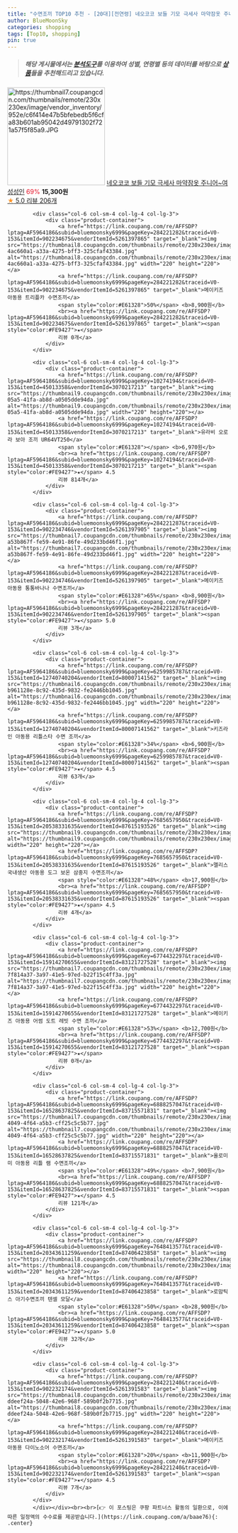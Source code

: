```yaml
---
title: "수면조끼 TOP10 추천 - [20대][전연령] 네오코코 보들 기모 극세사 마약잠옷 주니어~여성성인"
author: BlueMoonSky
categories: shopping
tags: [Top10, shopping]
pin: true
---
```


> ##### 해당 게시물에서는 [**분석도구**](https://itemscout.io/)를 이용하여 **성별**, **연령별** 등의 데이터를 바탕으로 [**상품**](https://link.coupang.com/a/baae76)들을 추천해드리고 있습니다.
<div class="container"><div class="row">
            <div class="col-6 col-sm-4 col-lg-4 col-lg-3">
                <div class="product-container">
                    <a href="https://link.coupang.com/re/AFFSDP?lptag=AF5964186&subid=bluemoonsky6999&pageKey=7684033024&traceid=V0-153&itemId=20530754857&vendorItemId=87607809749" target="_blank"><img src="https://thumbnail7.coupangcdn.com/thumbnails/remote/230x230ex/image/vendor_inventory/952e/c6f414e47b5bfebedb5f6cfa83b601ab95042d49791302f721a57f5f85a9.JPG" alt="https://thumbnail7.coupangcdn.com/thumbnails/remote/230x230ex/image/vendor_inventory/952e/c6f414e47b5bfebedb5f6cfa83b601ab95042d49791302f721a57f5f85a9.JPG" width="220" height="220"></a>
                    <a href="https://link.coupang.com/re/AFFSDP?lptag=AF5964186&subid=bluemoonsky6999&pageKey=7684033024&traceid=V0-153&itemId=20530754857&vendorItemId=87607809749" target="_blank">네오코코 보들 기모 극세사 마약잠옷 주니어~여성성인</a>
                    <span style="color:#E61328">69%</span> <b>15,300원</b>
                    <br><a href="https://link.coupang.com/re/AFFSDP?lptag=AF5964186&subid=bluemoonsky6999&pageKey=7684033024&traceid=V0-153&itemId=20530754857&vendorItemId=87607809749" target="_blank"><span style="color:#FE9427">★</span> 5.0
                    리뷰 206개</a>
                </div>
            </div>
            
            <div class="col-6 col-sm-4 col-lg-4 col-lg-3">
                <div class="product-container">
                    <a href="https://link.coupang.com/re/AFFSDP?lptag=AF5964186&subid=bluemoonsky6999&pageKey=284221282&traceid=V0-153&itemId=902234675&vendorItemId=5261397865" target="_blank"><img src="https://thumbnail8.coupangcdn.com/thumbnails/remote/230x230ex/image/retail/images/7962633098956210-4ac660a1-a33a-4275-bff3-325cfaf43384.jpg" alt="https://thumbnail8.coupangcdn.com/thumbnails/remote/230x230ex/image/retail/images/7962633098956210-4ac660a1-a33a-4275-bff3-325cfaf43384.jpg" width="220" height="220"></a>
                    <a href="https://link.coupang.com/re/AFFSDP?lptag=AF5964186&subid=bluemoonsky6999&pageKey=284221282&traceid=V0-153&itemId=902234675&vendorItemId=5261397865" target="_blank">메이키즈 아동용 트리플카 수면조끼</a>
                    <span style="color:#E61328">50%</span> <b>8,900원</b>
                    <br><a href="https://link.coupang.com/re/AFFSDP?lptag=AF5964186&subid=bluemoonsky6999&pageKey=284221282&traceid=V0-153&itemId=902234675&vendorItemId=5261397865" target="_blank"><span style="color:#FE9427">★</span> 
                    리뷰 0개</a>
                </div>
            </div>
            
            <div class="col-6 col-sm-4 col-lg-4 col-lg-3">
                <div class="product-container">
                    <a href="https://link.coupang.com/re/AFFSDP?lptag=AF5964186&subid=bluemoonsky6999&pageKey=10274194&traceid=V0-153&itemId=45013358&vendorItemId=3070217213" target="_blank"><img src="https://thumbnail9.coupangcdn.com/thumbnails/remote/230x230ex/image/product/image/vendoritem/2018/11/20/3070217213/8f639379-05a5-41fa-ab8d-a0505dde94da.jpg" alt="https://thumbnail9.coupangcdn.com/thumbnails/remote/230x230ex/image/product/image/vendoritem/2018/11/20/3070217213/8f639379-05a5-41fa-ab8d-a0505dde94da.jpg" width="220" height="220"></a>
                    <a href="https://link.coupang.com/re/AFFSDP?lptag=AF5964186&subid=bluemoonsky6999&pageKey=10274194&traceid=V0-153&itemId=45013358&vendorItemId=3070217213" target="_blank">유라비 오로라 보아 조끼 UR64VT250</a>
                    <span style="color:#E61328"></span> <b>6,970원</b>
                    <br><a href="https://link.coupang.com/re/AFFSDP?lptag=AF5964186&subid=bluemoonsky6999&pageKey=10274194&traceid=V0-153&itemId=45013358&vendorItemId=3070217213" target="_blank"><span style="color:#FE9427">★</span> 4.5
                    리뷰 814개</a>
                </div>
            </div>
            
            <div class="col-6 col-sm-4 col-lg-4 col-lg-3">
                <div class="product-container">
                    <a href="https://link.coupang.com/re/AFFSDP?lptag=AF5964186&subid=bluemoonsky6999&pageKey=284221287&traceid=V0-153&itemId=902234746&vendorItemId=5261397905" target="_blank"><img src="https://thumbnail7.coupangcdn.com/thumbnails/remote/230x230ex/image/retail/images/8512882954565265-a53b867f-fe59-4e91-86fe-49d233bd46f1.jpg" alt="https://thumbnail7.coupangcdn.com/thumbnails/remote/230x230ex/image/retail/images/8512882954565265-a53b867f-fe59-4e91-86fe-49d233bd46f1.jpg" width="220" height="220"></a>
                    <a href="https://link.coupang.com/re/AFFSDP?lptag=AF5964186&subid=bluemoonsky6999&pageKey=284221287&traceid=V0-153&itemId=902234746&vendorItemId=5261397905" target="_blank">메이키즈 아동용 통통바나나 수면조끼</a>
                    <span style="color:#E61328">65%</span> <b>8,900원</b>
                    <br><a href="https://link.coupang.com/re/AFFSDP?lptag=AF5964186&subid=bluemoonsky6999&pageKey=284221287&traceid=V0-153&itemId=902234746&vendorItemId=5261397905" target="_blank"><span style="color:#FE9427">★</span> 5.0
                    리뷰 3개</a>
                </div>
            </div>
            
            <div class="col-6 col-sm-4 col-lg-4 col-lg-3">
                <div class="product-container">
                    <a href="https://link.coupang.com/re/AFFSDP?lptag=AF5964186&subid=bluemoonsky6999&pageKey=6259985787&traceid=V0-153&itemId=12740740204&vendorItemId=80007141562" target="_blank"><img src="https://thumbnail6.coupangcdn.com/thumbnails/remote/230x230ex/image/retail/images/126817890883266-b961128e-8c92-435d-9832-fe2446bb1045.jpg" alt="https://thumbnail6.coupangcdn.com/thumbnails/remote/230x230ex/image/retail/images/126817890883266-b961128e-8c92-435d-9832-fe2446bb1045.jpg" width="220" height="220"></a>
                    <a href="https://link.coupang.com/re/AFFSDP?lptag=AF5964186&subid=bluemoonsky6999&pageKey=6259985787&traceid=V0-153&itemId=12740740204&vendorItemId=80007141562" target="_blank">키즈라인 아동용 리틀스타 수면 조끼</a>
                    <span style="color:#E61328">34%</span> <b>6,900원</b>
                    <br><a href="https://link.coupang.com/re/AFFSDP?lptag=AF5964186&subid=bluemoonsky6999&pageKey=6259985787&traceid=V0-153&itemId=12740740204&vendorItemId=80007141562" target="_blank"><span style="color:#FE9427">★</span> 4.5
                    리뷰 63개</a>
                </div>
            </div>
            
            <div class="col-6 col-sm-4 col-lg-4 col-lg-3">
                <div class="product-container">
                    <a href="https://link.coupang.com/re/AFFSDP?lptag=AF5964186&subid=bluemoonsky6999&pageKey=7685657950&traceid=V0-153&itemId=20538331635&vendorItemId=87615193526" target="_blank"><img src="https://thumbnail9.coupangcdn.com/thumbnails/remote/230x230ex/image/vendor_inventory/ccf8/349ffe75072a5332c9db2317ddaff4156a702d43f78431246aa221fb74b9.jpg" alt="https://thumbnail9.coupangcdn.com/thumbnails/remote/230x230ex/image/vendor_inventory/ccf8/349ffe75072a5332c9db2317ddaff4156a702d43f78431246aa221fb74b9.jpg" width="220" height="220"></a>
                    <a href="https://link.coupang.com/re/AFFSDP?lptag=AF5964186&subid=bluemoonsky6999&pageKey=7685657950&traceid=V0-153&itemId=20538331635&vendorItemId=87615193526" target="_blank">멜리스 국내생산 아동용 도그 보온 삼중지 수면조끼</a>
                    <span style="color:#E61328">48%</span> <b>17,900원</b>
                    <br><a href="https://link.coupang.com/re/AFFSDP?lptag=AF5964186&subid=bluemoonsky6999&pageKey=7685657950&traceid=V0-153&itemId=20538331635&vendorItemId=87615193526" target="_blank"><span style="color:#FE9427">★</span> 4.5
                    리뷰 4개</a>
                </div>
            </div>
            
            <div class="col-6 col-sm-4 col-lg-4 col-lg-3">
                <div class="product-container">
                    <a href="https://link.coupang.com/re/AFFSDP?lptag=AF5964186&subid=bluemoonsky6999&pageKey=6774432297&traceid=V0-153&itemId=15914270655&vendorItemId=83121727528" target="_blank"><img src="https://thumbnail7.coupangcdn.com/thumbnails/remote/230x230ex/image/retail/images/1248803001869565-7f814a37-3a97-41e5-97ed-b22f15c4ff3a.jpg" alt="https://thumbnail7.coupangcdn.com/thumbnails/remote/230x230ex/image/retail/images/1248803001869565-7f814a37-3a97-41e5-97ed-b22f15c4ff3a.jpg" width="220" height="220"></a>
                    <a href="https://link.coupang.com/re/AFFSDP?lptag=AF5964186&subid=bluemoonsky6999&pageKey=6774432297&traceid=V0-153&itemId=15914270655&vendorItemId=83121727528" target="_blank">메이키즈 아동용 어썸 도트 레빗 수면 조끼</a>
                    <span style="color:#E61328">53%</span> <b>12,700원</b>
                    <br><a href="https://link.coupang.com/re/AFFSDP?lptag=AF5964186&subid=bluemoonsky6999&pageKey=6774432297&traceid=V0-153&itemId=15914270655&vendorItemId=83121727528" target="_blank"><span style="color:#FE9427">★</span> 
                    리뷰 0개</a>
                </div>
            </div>
            
            <div class="col-6 col-sm-4 col-lg-4 col-lg-3">
                <div class="product-container">
                    <a href="https://link.coupang.com/re/AFFSDP?lptag=AF5964186&subid=bluemoonsky6999&pageKey=6888257047&traceid=V0-153&itemId=16528637825&vendorItemId=83715571831" target="_blank"><img src="https://thumbnail7.coupangcdn.com/thumbnails/remote/230x230ex/image/retail/images/2022/11/02/17/2/212a5b9a-4049-4f64-a5b3-cff25c5c5b77.jpg" alt="https://thumbnail7.coupangcdn.com/thumbnails/remote/230x230ex/image/retail/images/2022/11/02/17/2/212a5b9a-4049-4f64-a5b3-cff25c5c5b77.jpg" width="220" height="220"></a>
                    <a href="https://link.coupang.com/re/AFFSDP?lptag=AF5964186&subid=bluemoonsky6999&pageKey=6888257047&traceid=V0-153&itemId=16528637825&vendorItemId=83715571831" target="_blank">올로미미 아동용 리틀 램 수면조끼</a>
                    <span style="color:#E61328">49%</span> <b>7,900원</b>
                    <br><a href="https://link.coupang.com/re/AFFSDP?lptag=AF5964186&subid=bluemoonsky6999&pageKey=6888257047&traceid=V0-153&itemId=16528637825&vendorItemId=83715571831" target="_blank"><span style="color:#FE9427">★</span> 4.5
                    리뷰 121개</a>
                </div>
            </div>
            
            <div class="col-6 col-sm-4 col-lg-4 col-lg-3">
                <div class="product-container">
                    <a href="https://link.coupang.com/re/AFFSDP?lptag=AF5964186&subid=bluemoonsky6999&pageKey=7648413577&traceid=V0-153&itemId=20343611259&vendorItemId=87406423858" target="_blank"><img src="https://thumbnail8.coupangcdn.com/thumbnails/remote/230x230ex/image/vendor_inventory/4b6c/13dff688ab201094ef413ed1ec86155c78e7b52ee2128612e5ad98f63dfb.png" alt="https://thumbnail8.coupangcdn.com/thumbnails/remote/230x230ex/image/vendor_inventory/4b6c/13dff688ab201094ef413ed1ec86155c78e7b52ee2128612e5ad98f63dfb.png" width="220" height="220"></a>
                    <a href="https://link.coupang.com/re/AFFSDP?lptag=AF5964186&subid=bluemoonsky6999&pageKey=7648413577&traceid=V0-153&itemId=20343611259&vendorItemId=87406423858" target="_blank">로맘틱스 아기수면조끼 텐셀 모달</a>
                    <span style="color:#E61328">50%</span> <b>28,900원</b>
                    <br><a href="https://link.coupang.com/re/AFFSDP?lptag=AF5964186&subid=bluemoonsky6999&pageKey=7648413577&traceid=V0-153&itemId=20343611259&vendorItemId=87406423858" target="_blank"><span style="color:#FE9427">★</span> 5.0
                    리뷰 32개</a>
                </div>
            </div>
            
            <div class="col-6 col-sm-4 col-lg-4 col-lg-3">
                <div class="product-container">
                    <a href="https://link.coupang.com/re/AFFSDP?lptag=AF5964186&subid=bluemoonsky6999&pageKey=284221240&traceid=V0-153&itemId=902232174&vendorItemId=5261391583" target="_blank"><img src="https://thumbnail8.coupangcdn.com/thumbnails/remote/230x230ex/image/retail/images/2520592777413872-ddeef24a-5048-42e6-968f-589b0f2b7715.jpg" alt="https://thumbnail8.coupangcdn.com/thumbnails/remote/230x230ex/image/retail/images/2520592777413872-ddeef24a-5048-42e6-968f-589b0f2b7715.jpg" width="220" height="220"></a>
                    <a href="https://link.coupang.com/re/AFFSDP?lptag=AF5964186&subid=bluemoonsky6999&pageKey=284221240&traceid=V0-153&itemId=902232174&vendorItemId=5261391583" target="_blank">메이키즈 아동용 다이노소어 수면조끼</a>
                    <span style="color:#E61328">20%</span> <b>11,900원</b>
                    <br><a href="https://link.coupang.com/re/AFFSDP?lptag=AF5964186&subid=bluemoonsky6999&pageKey=284221240&traceid=V0-153&itemId=902232174&vendorItemId=5261391583" target="_blank"><span style="color:#FE9427">★</span> 4.5
                    리뷰 7개</a>
                </div>
            </div>
            </div></div><br><br>[👉 이 포스팅은 쿠팡 파트너스 활동의 일환으로, 이에 따른 일정액의 수수료를 제공받습니다.](https://link.coupang.com/a/baae76){: .center}